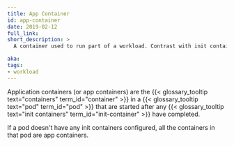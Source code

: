 ```yaml
---
title: App Container
id: app-container
date: 2019-02-12
full_link:
short_description: >
  A container used to run part of a workload. Contrast with init container.

aka:
tags:
- workload
---
```

 Application containers (or app containers) are the {{< glossary_tooltip text="containers" term_id="container" >}} in a {{< glossary_tooltip text="pod" term_id="pod" >}} that are started after any {{< glossary_tooltip text="init containers" term_id="init-container" >}} have completed.

<!--more-->

If a pod doesn't have any init containers configured, all the containers in that pod are app containers.
